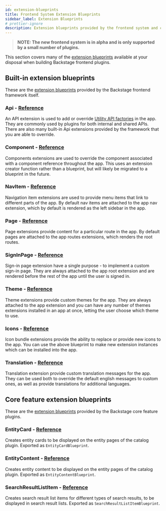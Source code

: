 ```yaml
---
id: extension-blueprints
title: Frontend System Extension Blueprints
sidebar_label: Extension Blueprints
# prettier-ignore
description: Extension blueprints provided by the frontend system and core features
---
```


> **NOTE: The new frontend system is in alpha and is only supported by a small number of plugins.**

This section covers many of the [extension blueprints](../architecture/23-extension-blueprints.md) available at your disposal when building Backstage frontend plugins.

## Built-in extension blueprints

These are the [extension blueprints](../architecture/23-extension-blueprints.md) provided by the Backstage frontend framework itself.

### Api - [Reference](../../reference/frontend-plugin-api.apiblueprint.md)

An API extension is used to add or override [Utility API factories](../utility-apis/01-index.md) in the app. They are commonly used by plugins for both internal and shared APIs. There are also many built-in Api extensions provided by the framework that you are able to override.

### Component - [Reference](../../reference/frontend-plugin-api.createcomponentextension.md)

Components extensions are used to override the component associated with a component reference throughout the app. This uses an extension creator function rather than a blueprint, but will likely be migrated to a blueprint in the future.

### NavItem - [Reference](../../reference/frontend-plugin-api.navitemblueprint)

Navigation item extensions are used to provide menu items that link to different parts of the app. By default nav items are attached to the app nav extension, which by default is rendered as the left sidebar in the app.

### Page - [Reference](../../reference/frontend-plugin-api.pageblueprint.md)

Page extensions provide content for a particular route in the app. By default pages are attached to the app routes extensions, which renders the root routes.

### SignInPage - [Reference](../../reference/frontend-plugin-api.signinpageblueprint.md)

Sign-in page extension have a single purpose - to implement a custom sign-in page. They are always attached to the app root extension and are rendered before the rest of the app until the user is signed in.

### Theme - [Reference](../../reference/frontend-plugin-api.themeblueprint.md)

Theme extensions provide custom themes for the app. They are always attached to the app extension and you can have any number of themes extensions installed in an app at once, letting the user choose which theme to use.

### Icons - [Reference](../../reference/frontend-plugin-api.ndleblueprint.md)

Icon bundle extensions provide the ability to replace or provide new icons to the app. You can use the above blueprint to make new extension instances which can be installed into the app.

### Translation - [Reference](../../reference/frontend-plugin-api.translationblueprint.md)

Translation extension provide custom translation messages for the app. They can be used both to override the default english messages to custom ones, as well as provide translations for additional languages.

## Core feature extension blueprints

These are the [extension blueprints](../architecture/23-extension-blueprints.md) provided by the Backstage core feature plugins.

### EntityCard - [Reference](https://github.com/backstage/backstage/blob/master/plugins/catalog-react/api-report-alpha.md)

Creates entity cards to be displayed on the entity pages of the catalog plugin. Exported as `EntityCardBlueprint`.

### EntityContent - [Reference](https://github.com/backstage/backstage/blob/master/plugins/catalog-react/api-report-alpha.md)

Creates entity content to be displayed on the entity pages of the catalog plugin. Exported as `EntityContentBlueprint`.

### SearchResultListItem - [Reference](https://github.com/backstage/backstage/blob/master/plugins/search-react/api-report-alpha.md)

Creates search result list items for different types of search results, to be displayed in search result lists. Exported as `SearchResultListItemBlueprint`.
